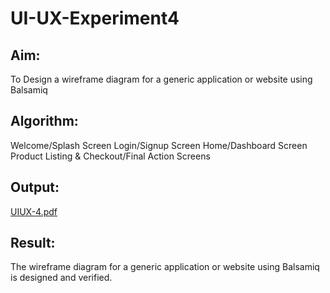 # UI-UX-Experiment4

## Aim:
To Design a wireframe diagram for a generic application or website using Balsamiq

## Algorithm:
Welcome/Splash Screen Login/Signup Screen Home/Dashboard Screen Product Listing & Checkout/Final Action Screens

## Output:
[UIUX-4.pdf](https://github.com/user-attachments/files/23228315/UIUX-4.pdf)


## Result:
The wireframe diagram for a generic application or website using Balsamiq is designed and verified.
